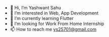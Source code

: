 - 👋 Hi, I’m Yashwant Sahu
- 👀 I’m interested in Web, App Development
- 🌱 I’m currently learning Flutter
- 💞️ I’m looking for Work From Home Internship
- 📫 How to reach me ys25701@gmail.com



